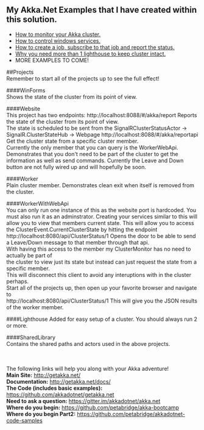 ## My Akka.Net Examples that I have created within this solution.

* [How to monitor your Akka cluster.](https://github.com/cgstevens/Akka.Cluster.Monitor/wiki/Cluster-Monitor)
* [How to control windows services.](https://github.com/cgstevens/Akka.Cluster.Monitor/wiki/AkkaServicesControl)
* [How to create a job, subscribe to that job and report the status.](https://github.com/cgstevens/Akka.Cluster.Monitor/wiki/Job-Workers)
* [Why you need more than 1 lighthouse to keep cluster intact.](https://github.com/cgstevens/Akka.Cluster.Monitor/wiki/Seed-Nodes)
* MORE EXAMPLES TO COME!

##Projects  
Remember to start all of the projects up to see the full effect!  

####WinForms  
	Shows the state of the cluster from its point of view.  

####Website  
	This project has two endpoints: 
	http://localhost:8088/#/akka/report 
		Reports the state of the cluster from its point of view.  
		The state is scheduled to be sent from the SignalRClusterStatusActor -> SignalR.ClusterStateHub -> Webpage 
	http://localhost:8088/#/akka/reportapi  
		Get the cluster state from a specific cluster member.  
		Currently the only member that you can query is the WorkerWebApi.
		Demonstrates that you don't need to be part of the cluster to get the information as well as send commands.
		Currently the Leave and Down button are not fully wired up and will hopefully be soon.  
		
####Worker  
		Plain cluster member.  Demonstrates clean exit when itself is removed from the cluster.  

####WorkerWithWebApi  
		You can only run one instance of this as the website port is hardcoded.
		You must also run it as an adminstrator.
		Creating your services similar to this will allow you to view that members current state.
		This will allow you to access the ClusterEvent.CurrentClusterState by hitting the endpoint  
		http://localhost:8080/api/ClusterStatus/1
		Opens the door to be able to send a Leave/Down message to that member through that api.  
		With having this access to the member my ClusterMonitor has no need to actually be part of  
		the cluster to view just its state but instead can just request the state from a specific member.  
		This will disconnect this client to avoid any interuptions with in the cluster perhaps.  
		Start all of the projects up, then open up your favorite browser and navigate to  
		http://localhost:8080/api/ClusterStatus/1
		This will give you the JSON results of the worker member.  
		
####Lighthouse
		Added for easy setup of a cluster.   You should always run 2 or more.  

####SharedLibrary  
		Contains the shared paths and actors used in the above projects.  




<br/><br/>
The following links will help you along with your Akka adventure!  
<b>Main Site:</b> http://getakka.net/  
<b>Documentation:</b> http://getakka.net/docs/  
<b>The Code (includes basic examples):</b> https://github.com/akkadotnet/getakka.net  
<b>Need to ask a question:</b> https://gitter.im/akkadotnet/akka.net  
<b>Where do you begin:</b> https://github.com/petabridge/akka-bootcamp  
<b>Where do you begin Part2:</b> https://github.com/petabridge/akkadotnet-code-samples
